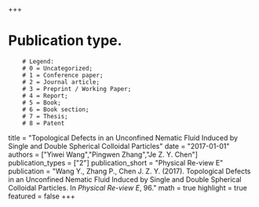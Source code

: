 +++
# Publication type.
        # Legend: 
        # 0 = Uncategorized; 
        # 1 = Conference paper; 
        # 2 = Journal article;
        # 3 = Preprint / Working Paper; 
        # 4 = Report; 
        # 5 = Book; 
        # 6 = Book section;
        # 7 = Thesis; 
        # 8 = Patent
title = "Topological Defects in an Unconfined Nematic Fluid Induced by Single and Double Spherical Colloidal Particles"
date = "2017-01-01"
authors = ["Yiwei Wang","Pingwen Zhang","Je Z. Y. Chen"]
publication_types = ["2"]
publication_short = "Physical Re-view E"
publication = "Wang Y., Zhang P., Chen J. Z. Y. (2017). Topological Defects in an Unconfined Nematic Fluid Induced by Single and Double Spherical Colloidal Particles. In _Physical Re-view E_, 96."
math = true
highlight = true
featured = false
+++